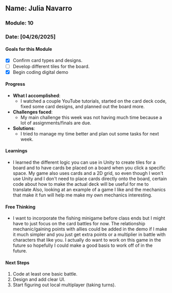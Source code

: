## Name: Julia Navarro
### Module: 10

### Date: [04/26/2025]

#### Goals for this Module
- [X] Confirm card types and designs.
- [ ] Develop different tiles for the board.
- [X] Begin coding digital demo

#### Progress
- **What I accomplished**:
  - I watched a couple YouTube tutorials, started on the card deck code, fixed some card designs, and planned out the board more.
- **Challenges faced**:
  -  My main challenge this week was not having much time because a lot of assignments/finals are due.
- **Solutions**:
  -  I tried to manage my time better and plan out some tasks for next week.

#### Learnings
-  I learned the different logic you can use in Unity to create tiles for a board and to have cards be placed on a board when you click a specific space. My game also uses cards and a 2D grid, so even though I won't use Unity and I don't need to place cards directly onto the board, certain code about how to make the actual deck will be useful for me to translate Also, looking at an example of a game I like and the mechanics that make it fun will help me make my own mechanics interesting.
#### Free Thinking 
-  I want to incorporate the fishing minigame before class ends but I might have to just focus on the card battles for now. The relationship mechanic/gaining points with allies could be added in the demo if I make it much simpler and you just get extra points or a multiplier in battle with characters that like you. I actually do want to work on this game in the future so hopefully I could make a good basis to work off of in the future.

#### Next Steps
1. Code at least one basic battle.
2. Design and add clear UI.
3. Start figuring out local multiplayer (taking turns).

